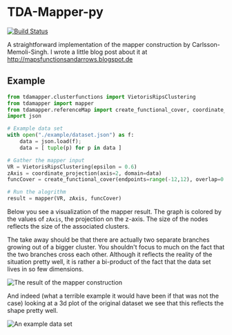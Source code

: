 # TDA-Mapper-py

[![Build Status](https://travis-ci.org/mirkoklukas/tda-mapper-py.svg?branch=master)](https://travis-ci.org/mirkoklukas/tda-mapper-py)

A straightforward implementation of the mapper construction by Carlsson-Memoli-Singh. I wrote a little blog post about it at http://mapsfunctionsandarrows.blogspot.de

## Example


``` python
from tdamapper.clusterfunctions import VietorisRipsClustering
from tdamapper import mapper
from tdamapper.referenceMap import create_functional_cover, coordinate_projection
import json

# Example data set
with open("./example/dataset.json") as f:
	data = json.load(f);
	data = [ tuple(p) for p in data ]

# Gather the mapper input
VR = VietorisRipsClustering(epsilon = 0.6) 
zAxis = coordinate_projection(axis=2, domain=data)
funcCover = create_functional_cover(endpoints=range(-12,12), overlap=0.5)

# Run the alogrithm
result = mapper(VR, zAxis, funcCover)

```

Below you see a visualization of the mapper result. The graph is colored by the values of ```zAxis```, the projection on the z-axis. The size of the nodes
reflects the size of the associated clusters.

The take away should be that there are actually two separate branches growing out of a bigger cluster.
You shouldn't focus to much on the fact that the two branches cross each other. Although it reflects the reality of the situation pretty well, it is rather a bi-product of the fact that the data set lives in so few dimensions.  

![The result of the mapper construction](https://github.com/mirkoklukas/tda-mapper-py/blob/master/example/result.png "The result of the mapper construction")

And indeed (what a terrible example it would have been if that was not the case) looking at a 3d plot of the original dataset we see that this reflects the shape pretty well. 

![An example data set](https://github.com/mirkoklukas/tda-mapper-py/blob/master/example/dataset.png "An example data set")
